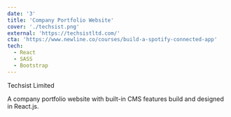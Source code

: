 ```yaml
---
date: '3'
title: 'Company Portfolio Website'
cover: './techsist.png'
external: 'https://techsistltd.com/'
cta: 'https://www.newline.co/courses/build-a-spotify-connected-app'
tech:
  - React
  - SASS
  - Bootstrap
---
```


Techsist Limited

A company portfolio website with built-in CMS features build and designed in React.js.
